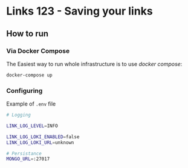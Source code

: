# Links 123 - Saving your links

## How to run

### Via Docker Compose
The Easiest way to run whole infrastructure is to use _docker compose_:
~~~bash
docker-compose up
~~~

### Configuring

Example of `.env` file

~~~bash
# Logging

LINK_LOG_LEVEL=INFO

LINK_LOG_LOKI_ENABLED=false
LINK_LOG_LOKI_URL=unknown

# Persistance
MONGO_URL=:27017

~~~
 